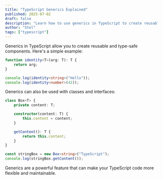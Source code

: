 ```yaml
---
title: "TypeScript Generics Explained"
published: 2025-07-02
draft: false
description: "Learn how to use generics in TypeScript to create reusable and type-safe code."
author: "Stel"
tags: ["typescript"]
---
```


Generics in TypeScript allow you to create reusable and type-safe components. Here's a simple example:

```typescript
function identity<T>(arg: T): T {
    return arg;
}

console.log(identity<string>("Hello"));
console.log(identity<number>(42));
```

Generics can also be used with classes and interfaces:

```typescript
class Box<T> {
    private content: T;

    constructor(content: T) {
        this.content = content;
    }

    getContent(): T {
        return this.content;
    }
}

const stringBox = new Box<string>("TypeScript");
console.log(stringBox.getContent());
```

Generics are a powerful feature that can make your TypeScript code more flexible and maintainable.
